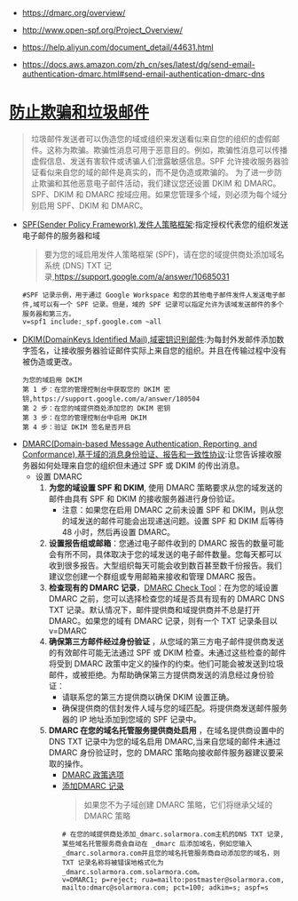 * https://dmarc.org/overview/
* http://www.open-spf.org/Project_Overview/

* https://help.aliyun.com/document_detail/44631.html
* https://docs.aws.amazon.com/zh_cn/ses/latest/dg/send-email-authentication-dmarc.html#send-email-authentication-dmarc-dns

# [防止欺骗和垃圾邮件](https://support.google.com/a/answer/2466580?hl=zh-Hans)
>垃圾邮件发送者可以伪造您的域或组织来发送看似来自您的组织的虚假邮件。这称为欺骗。欺骗性消息可用于恶意目的。例如，欺骗性消息可以传播虚假信息、发送有害软件或诱骗人们泄露敏感信息。SPF 允许接收服务器验证看似来自您的域的邮件是真实的，而不是伪造或欺骗的。 为了进一步防止欺骗和其他恶意电子邮件活动，我们建议您还设置 DKIM 和 DMARC。SPF、DKIM 和 DMARC 按域应用。如果您管理多个域，则必须为每个域分别启用 SPF、DKIM 和 DMARC。
* [SPF(Sender Policy Framework),发件人策略框架](https://support.google.com/a/answer/33786):指定授权代表您的组织发送电子邮件的服务器和域
  >要为您的域启用发件人策略框架 (SPF)，请在您的域提供商处添加域名系统 (DNS) TXT 记录,https://support.google.com/a/answer/10685031
  ```
  #SPF 记录示例，用于通过 Google Workspace 和您的其他电子邮件发件人发送电子邮件,域可以有一个 SPF 记录。但是，域的 SPF 记录可以指定允许为该域发送邮件的多个服务器和第三方。
  v=spf1 include:_spf.google.com ~all
  ```
* [DKIM(DomainKeys Identified Mail),域密钥识别邮件](https://support.google.com/a/answer/174124):为每封外发邮件添加数字签名，让接收服务器验证邮件实际上来自您的组织。并且在传输过程中没有被伪造或更改。
  ```
  为您的域启用 DKIM
  第 1 步：在您的管理控制台中获取您的 DKIM 密钥,https://support.google.com/a/answer/180504
  第 2 步：在您的域提供商处添加您的 DKIM 密钥
  第 3 步：在您的管理控制台中启用 DKIM
  第 4 步：验证 DKIM 签名是否开启
  ```
* [DMARC(Domain-based Message Authentication, Reporting, and Conformance),基于域的消息身份验证、报告和一致性协议](https://support.google.com/a/answer/2466580):让您告诉接收服务器如何处理来自您的组织但未通过 SPF 或 DKIM 的传出消息。
  * 设置 DMARC
    1. **为您的域设置 SPF 和 DKIM**, 使用 DMARC 策略要求从您的域发送的邮件由具有 SPF 和 DKIM 的接收服务器进行身份验证。
        * 注意：如果您在启用 DMARC 之前未设置 SPF 和 DKIM，则从您的域发送的邮件可能会出现递送问题。设置 SPF 和 DKIM 后等待 48 小时，然后再设置 DMARC。
    2. **设置报告组或邮箱**：您通过电子邮件收到的 DMARC 报告的数量可能会有所不同，具体取决于您的域发送的电子邮件数量。您每天都可以收到很多报告。大型组织每天可能会收到数百甚至数千份报告。我们建议您创建一个群组或专用邮箱来接收和管理 DMARC 报告。
    3. **检查现有的 DMARC 记录**，[DMARC Check Tool](https://stopemailfraud.proofpoint.com/dmarc/)：在为您的域设置 DMARC 之前，您可以选择检查您的域是否具有现有的 DMARC DNS TXT 记录。默认情况下，邮件提供商和域提供商并不总是打开 DMARC。如果您的域有 DMARC 记录，则有一个 TXT 记录条目以v=DMARC
    4. **确保第三方邮件经过身份验证** ，从您域的第三方电子邮件提供商发送的有效邮件可能无法通过 SPF 或 DKIM 检查。未通过这些检查的邮件将受到 DMARC 政策中定义的操作的约束。他们可能会被发送到垃圾邮件，或被拒绝。为帮助确保第三方提供商发送的消息经过身份验证：
        * 请联系您的第三方提供商以确保 DKIM 设置正确。
        * 确保提供商的信封发件人域与您的域匹配。将提供商发送邮件服务器的 IP 地址添加到您域的 SPF 记录中。
    5. **DMARC 在您的域名托管服务提供商处启用** ，在域名提供商设置中的 DNS TXT 记录中为您的域名启用 DMARC,当来自您域的邮件未通过 DMARC 身份验证时，您的 DMARC 策略向接收邮件服务器建议要采取的操作。
        * [DMARC 政策选项](https://support.google.com/a/answer/10032169)
        * [添加DMARC 记录](https://support.google.com/a/answer/2466563#dmarc-record-tags)
          >如果您不为子域创建 DMARC 策略，它们将继承父域的 DMARC 策略
          ```
          # 在您的域提供商处添加_dmarc.solarmora.com主机的DNS TXT 记录,某些域名托管服务商会自动在 _dmarc 后添加域名，例如您输入 _dmarc.solarmora.com并且您的域名托管服务商自动添加您的域名，则 TXT 记录名称将被错误地格式化为_dmarc.solarmora.com.solarmora.com。
          v=DMARC1; p=reject; rua=mailto:postmaster@solarmora.com, mailto:dmarc@solarmora.com; pct=100; adkim=s; aspf=s
          ```